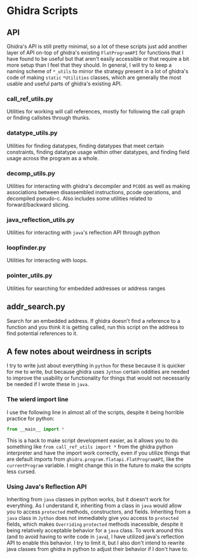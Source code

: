 # Ghidra Scripts


## API
Ghidra's API is still pretty minimal, so a lot of these scripts just add another layer of API on-top of ghidra's existing `FlatProgramAPI` for functions that I have found to be useful but that aren't easily accessible or that require a bit more setup than I feel that they should. In general, I will try to keep a naming scheme of `*_utils` to mirror the strategy present in a lot of ghidra's code of making `static` `*Utilities` classes, which are generally the most usable and useful parts of ghidra's existing API.

### call_ref_utils.py
Utilities for working will call references, mostly for following the call graph or finding callsites through thunks.


### datatype_utils.py
Utilities for finding datatypes, finding datatypes that meet certain constraints, finding datatype usage within other datatypes, and finding field usage across the program as a whole.

### decomp_utils.py
Utilities for interacting with ghidra's decompiler and `PCODE` as well as making associations between disassembled instructions, pcode operations, and decompiled pseudo-c. Also includes some utilities related to forward/backward slicing.

### java_reflection_utils.py
Utilities for interacting with `java`'s reflection API through python

### loopfinder.py
Utilities for interacting with loops.

### pointer_utils.py
Utilities for searching for embedded addresses or address ranges

## addr_search.py
Search for an embedded address. If ghidra doesn't find a reference to a function and you think it is getting called, run this script on the address to find potential references to it.

## A few notes about weirdness in scripts
I try to write just about everything in `python` for these because it is quicker for me to write, but because ghidra uses `Jython` certain oddities are needed to improve the usability or functionality for things that would not necessarily be needed if I wrote these in `java`.

### The wierd import line
I use the following line in almost all of the scripts, despite it being horrible practice for python:
```python
from __main__ import *
```

This is a hack to make script development easier, as it allows you to do something like `from call_ref_utils import *` from the ghidra python interpreter and have the import work correctly, even if you utilize things that are default imports from `ghidra.program.flatapi.FlatProgramAPI`, like the `currentProgram` variable. I might change this in the future to make the scripts less cursed.

### Using Java's Reflection API
Inheriting from `java` classes in python works, but it doesn't work for everything. As I understand it, inheriting from a class in `java` would allow you to access `protected` methods, constructors, and fields. Inheriting from a `java` class in `Jython` does not immediately give you access to `protected` fields, which makes `Overriding` `protected` methods inacessible, despite it being relatively acceptable behavior for a `java` class. To work around this (and to avoid having to write code in `java`), I have utilized java's reflection API to enable this behavior. I try to limit it, but I also don't intend to rewrite java classes from ghidra in python to adjust their behavior if I don't have to.

